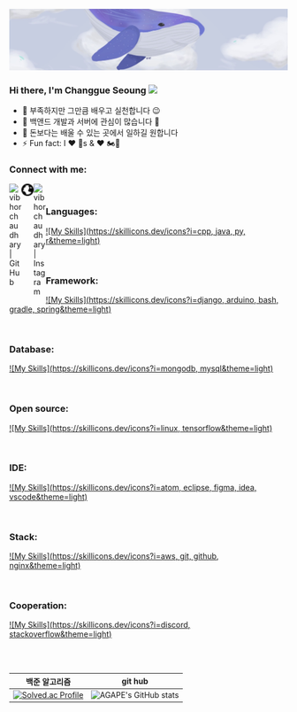 ![git_banner](./git_banner_final.jpg)
### Hi there, I'm Changgue Seoung <img src="https://media.giphy.com/media/hvRJCLFzcasrR4ia7z/giphy.gif" width="25px">

- 🔭 부족하지만 그만큼 배우고 실천합니다 😉
- 🌱 백앤드 개발과 서버에 관심이 많습니다 🤣
- 👯 돈보다는 배울 수 있는 곳에서 일하길 원합니다
- ⚡ Fun fact: I ❤️ 🐶s & ❤️ 🏍🏀

### Connect with me:

[<img align="left" alt="vibhorchaudhary | GitHub" width="22px" src="https://cdn.jsdelivr.net/npm/simple-icons@v3/icons/github.svg" />][github]
[<img align="left" alt="vibhorchaudhary | XDA Developers" width="22px" src="https://raw.githubusercontent.com/iconic/open-iconic/master/svg/globe.svg" />][website]
[<img align="left" alt="vibhorchaudhary | Instagram" width="22px" src="https://cdn.jsdelivr.net/npm/simple-icons@v3/icons/instagram.svg" />][instagram]

<br />

### Languages:
[![My Skills](https://skillicons.dev/icons?i=cpp, java, py, r&theme=light)](https://skillicons.dev)

<br />

### Framework:
[![My Skills](https://skillicons.dev/icons?i=django, arduino, bash, gradle, spring&theme=light)](https://skillicons.dev)

<br />


### Database:
[![My Skills](https://skillicons.dev/icons?i=mongodb, mysql&theme=light)](https://skillicons.dev)

<br />

### Open source:
[![My Skills](https://skillicons.dev/icons?i=linux, tensorflow&theme=light)](https://skillicons.dev)

<br />

### IDE:
[![My Skills](https://skillicons.dev/icons?i=atom, eclipse, figma, idea, vscode&theme=light)](https://skillicons.dev)

<br />

### Stack:
[![My Skills](https://skillicons.dev/icons?i=aws, git, github, nginx&theme=light)](https://skillicons.dev)

<br />


### Cooperation:
[![My Skills](https://skillicons.dev/icons?i=discord, stackoverflow&theme=light)](https://skillicons.dev)

<br />
<br />

|백준 알고리즘|git hub|
|------|------|
|[![Solved.ac Profile](http://mazassumnida.wtf/api/v2/generate_badge?boj=scg9268)](https://solved.ac/scg9268/)|![AGAPE's GitHub stats](https://github-readme-stats.vercel.app/api?username=agape1225&show_icons=true&theme=radical)|

[website]: https://www.notion.so/Changgyu-Seong-397c2cf5039c454db3e79365ee37a09e
[instagram]: https://www.instagram.com/quokka._.tori_12/
[github]: https://github.com/agape1225
